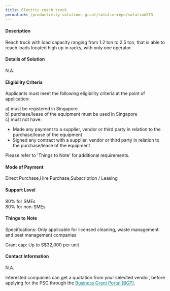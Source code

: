 ```yaml
---
title: Electric reach truck
permalink: /productivity-solutions-grant/solutionrepo/solution273
---
```


#### Description

Reach truck with load capacity ranging from 1.2 ton to 2.5 ton, that is able to reach loads located high up in racks, with only one operator.

#### Details of Solution

N.A.

#### Eligibility Criteria

Applicants must meet the following eligibility criteria at the point of application:

a) must be registered in Singapore <br>
b) purchase/lease of the equipment must be used in Singapore <br>
c) must not have:
- Made any payment to a supplier, vendor or third party in relation to the purchase/lease of the equipment
- Signed any contract with a supplier, vendor or third party in relation to the purchase/lease of the equipment

Please refer to 'Things to Note' for additional requirements.

#### Mode of Payment
Direct Purchase,Hire Purchase,Subscription / Leasing

#### Support Level
80% for SMEs <br>
80% for non-SMEs

#### Things to Note
Specifications:
Only applicable for licensed cleaning, waste management and pest management companies

Grant cap: Up to S$32,000 per unit

#### Contact Information
N.A.

Interested companies can get a quotation from your selected vendor, before applying for the PSG through the <a target='_blank' style='color:#037e8a' href='https://www.businessgrants.gov.sg/'>Business Grant Portal (BGP)</a>.
